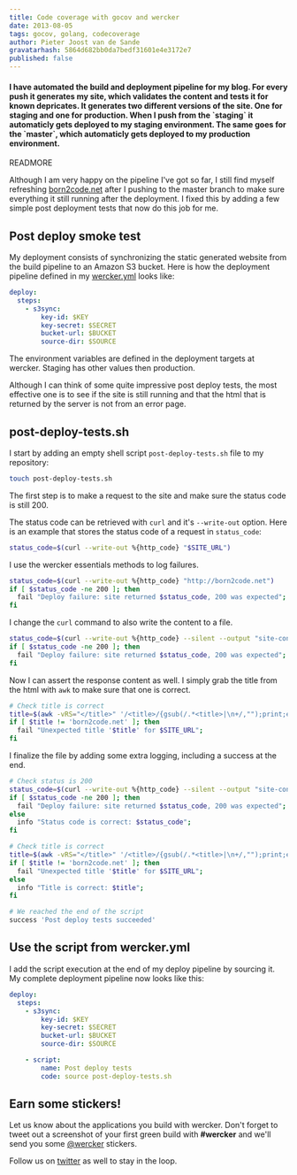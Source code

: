 ```yaml
---
title: Code coverage with gocov and wercker
date: 2013-08-05
tags: gocov, golang, codecoverage
author: Pieter Joost van de Sande
gravatarhash: 5864d682bb0da7bedf31601e4e3172e7
published: false
---
```

<h4 class="subheader">
I have automated the build and deployment pipeline for my blog. For every push it generates my site, which validates the content and tests it for known depricates. It generates two different versions of the site. One for staging and one for production. When I push from the `staging` it automaticly gets deployed to my staging environment. The same goes for the `master`, which automaticly gets deployed to my production environment.
</h4>

READMORE

Although I am very happy on the pipeline I've got so far, I still find myself refreshing [born2code.net](http://born2code.net) after I pushing to the master branch to make sure everything it still running after the deployment. I fixed this by adding a few simple post deployment tests that now do this job for me.

## Post deploy smoke test

My deployment consists of synchronizing the static generated website from the build pipeline to an Amazon S3 bucket. Here is how the deployment pipeline defined in my [wercker.yml]() looks like:

``` yaml
deploy:
  steps:
    - s3sync:
        key-id: $KEY
        key-secret: $SECRET
        bucket-url: $BUCKET
        source-dir: $SOURCE
```

The environment variables are defined in the deployment targets at wercker. Staging has other values then production.

Although I can think of some quite impressive post deploy tests, the most effective one is to see if the site is still running and that the html that is returned by the server is not from an error page.

## post-deploy-tests.sh

I start by adding an empty shell script `post-deploy-tests.sh` file to my repository:

``` bash
touch post-deploy-tests.sh
```

The first step is to make a request to the site and make sure the status code is still 200.

The status code can be retrieved with `curl` and it's `--write-out` option. Here is an example that stores the status code of a request in `status_code`:

``` bash
status_code=$(curl --write-out %{http_code} "$SITE_URL")
```

I use the wercker essentials methods to log failures.

``` bash
status_code=$(curl --write-out %{http_code} "http://born2code.net")
if [ $status_code -ne 200 ]; then
  fail "Deploy failure: site returned $status_code, 200 was expected";
fi
```

I change the `curl` command to also write the content to a file.

``` bash
status_code=$(curl --write-out %{http_code} --silent --output "site-content.html" "http://born2code.net")
if [ $status_code -ne 200 ]; then
  fail "Deploy failure: site returned $status_code, 200 was expected";
fi
```

Now I can assert the response content as well. I simply grab the title from the html with `awk` to make sure that one is correct.

``` bash
# Check title is correct
title=$(awk -vRS="</title>" '/<title>/{gsub(/.*<title>|\n+/,"");print;exit}' site-content.html)
if [ $title != 'born2code.net' ]; then
  fail "Unexpected title '$title' for $SITE_URL";
fi
```

I finalize the file by adding some extra logging, including a success at the end.

``` bash
# Check status is 200
status_code=$(curl --write-out %{http_code} --silent --output "site-content.html" "$SITE_URL")
if [ $status_code -ne 200 ]; then
  fail "Deploy failure: site returned $status_code, 200 was expected";
else
  info "Status code is correct: $status_code";
fi

# Check title is correct
title=$(awk -vRS="</title>" '/<title>/{gsub(/.*<title>|\n+/,"");print;exit}' site-content.html)
if [ $title != 'born2code.net' ]; then
  fail "Unexpected title '$title' for $SITE_URL";
else
  info "Title is correct: $title";
fi

# We reached the end of the script
success 'Post deploy tests succeeded'
```

## Use the script from wercker.yml

I add the script execution at the end of my deploy pipeline by sourcing it. My complete deployment pipeline now looks like this:

``` yaml
deploy:
  steps:
    - s3sync:
        key-id: $KEY
        key-secret: $SECRET
        bucket-url: $BUCKET
        source-dir: $SOURCE

    - script:
        name: Post deploy tests
        code: source post-deploy-tests.sh
```

## Earn some stickers!

Let us know about the applications you build with wercker. Don't forget to tweet out a screenshot of your first green build with **#wercker** and we'll send you some [@wercker](http://twitter.com/wercker) stickers.

Follow us on [twitter](http://twitter.com/wercker) as well to stay in the loop.
